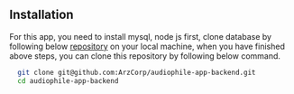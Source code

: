 ## Installation

For this app, you need to install mysql, node js first, clone database by following below [repository](https://github.com/ArzCorp/audiophile-sql) on your local machine, when you have finished above steps, you can clone this repository by following below command.

```bash
  git clone git@github.com:ArzCorp/audiophile-app-backend.git
  cd audiophile-app-backend
```
